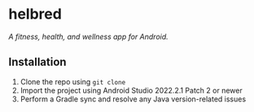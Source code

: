 # helbred
*A fitness, health, and wellness app for Android.*

## Installation
1. Clone the repo using `git clone`
2. Import the project using Android Studio 2022.2.1 Patch 2 or newer
3. Perform a Gradle sync and resolve any Java version-related issues
